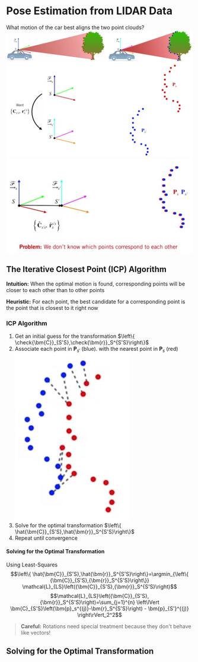 # Pose Estimation from LIDAR Data

What motion of the car best aligns the two point clouds?
![State Estimation](./State%20Estimation.png)
![Estmiation Problem](./Estimation%20problem.jpg)

## The Iterative Closest Point (ICP) Algorithm

**Intuition:** When the optimal motion is found, corresponding points will be closer to each other than to other points

**Heuristic:** For each point, the best candidate for a
corresponding point is the point that is closest to it right now

### ICP Algorithm

1. Get an initial guess for the transformation $\left\{  \check{\bm{C}}_{S'S},\check{\bm{r}}_S^{S'S}\right\}$
2. Associate each point in $\bm{P}_{s'}$ (blue). with the nearest point in $\bm{P}_s$ (red)
![Ipc Algo](./IPC%20Algo.jpg)
3. Solve for the optimal transformation $\left\{  \hat{\bm{C}}_{S'S},\hat{\bm{r}}_S^{S'S}\right\}$
4. Repeat until convergence

#### Solving for the Optimal Transformation

Using Least-Squares
$$\left\{  \hat{\bm{C}}_{S'S},\hat{\bm{r}}_S^{S'S}\right\}=\argmin_{\left\{  {\bm{C}}_{S'S},{\bm{r}}_S^{S'S}\right\}} \mathcal{L}_{LS}\left({\bm{C}}_{S'S},{\bm{r}}_S^{S'S}\right)$$
$$\mathcal{L}_{LS}\left({\bm{C}}_{S'S},{\bm{r}}_S^{S'S}\right)=\sum_{j=1}^{n} \left\lVert \bm{C}_{S'S}\left(\bm{p}_s^{(j)}-\bm{r}_S^{S'S}\right) - \bm{p}_{S'}^{(j)} \right\rVert_2^2$$
> **Careful:** Rotations need special treatment
because they don't behave like vectors!

## Solving for the Optimal Transformation
